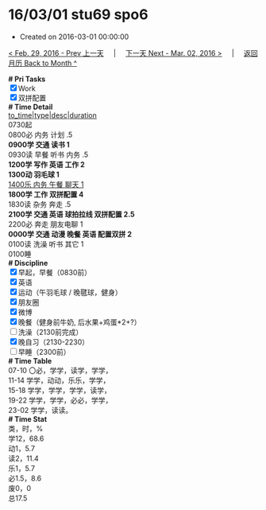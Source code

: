 # 16/03/01 stu69 spo6

- Created on 2016-03-01 00:00:00

[< Feb. 29, 2016 - Prev 上一天](/_archived/lifelogs/2016/02/d29.md) &nbsp; &nbsp; | &nbsp; &nbsp; [下一天 Next - Mar. 02, 2016 >](/_archived/lifelogs/2016/03/d02.md) &nbsp; &nbsp; |  &nbsp; &nbsp; [返回月历 Back to Month ^](/_archived/lifelogs/2016/03/index.md)
<br/><div><b># Pri Tasks</b></div><div><input checked="true" type="checkbox"/>Work</div><div><input checked="true" type="checkbox"/>双拼配置</div><div><b># Time Detail</b></div><div><u>to_time|type|desc|duration</u></div><div>0730起</div><div>0800必 内务 计划 .5</div><div><b>0900学 交通 读书 1</b></div><div>0930读 早餐 听书 内务 .5</div><div><b>1200学 写作 英语 工作 2</b></div><div><b>1300动 羽毛球 1</b></div><div><u>1400乐 内务 午餐 聊天 1</u></div><div><b>1800学 工作 双拼配置 4</b></div><div>1830读 杂务 奔走 .5</div><div><b>2100学 交通 英语 球拍拉线 双拼配置 2.5</b></div><div>2200必 奔走 朋友电聊 1</div><div><b>0000学 交通 动漫 晚餐 英语 配置双拼 2</b></div><div>0100读 洗澡 听书 其它 1</div><div>0100睡</div><div><b># Discipline</b></div><div><input checked="true" type="checkbox"/>早起，早餐（0830前）</div><div><input checked="true" type="checkbox"/>英语</div><div><input checked="true" type="checkbox"/>运动（午羽毛球 / 晚毽球，健身）</div><div><input checked="true" type="checkbox"/>朋友圈</div><div><input checked="true" type="checkbox"/>微博</div><div><input checked="true" type="checkbox"/>晚餐（健身前牛奶, 后水果+鸡蛋*2+?）</div><div><input type="checkbox"/>洗澡（2130前完成）</div><div><input checked="true" type="checkbox"/>晚自习（2130-2230）</div><div><input type="checkbox"/>早睡（2300前）</div><div><b># Time Table</b></div><div>07-10 〇必，学学，读学，学学，</div><div>11-14 学学，动动，乐乐，学学，</div><div>15-18 学学，学学，学学，读学，</div><div>19-22 学学，学学，必必，学学，</div><div>23-02 学学，读读。</div><div><b># Time Stat</b></div><div>类，时，%</div><div>学12，68.6</div><div>动1，5.7</div><div>读2，11.4</div><div>乐1，5.7</div><div>必1.5，8.6</div><div>废0，0</div><div>总17.5</div>
